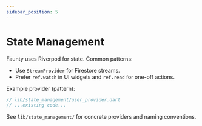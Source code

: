 ```yaml
---
sidebar_position: 5
---
```


# State Management

Faunty uses Riverpod for state. Common patterns:

- Use `StreamProvider` for Firestore streams.
- Prefer `ref.watch` in UI widgets and `ref.read` for one-off actions.

Example provider (pattern):

```dart
// lib/state_management/user_provider.dart
// ...existing code...
```

See `lib/state_management/` for concrete providers and naming conventions.

